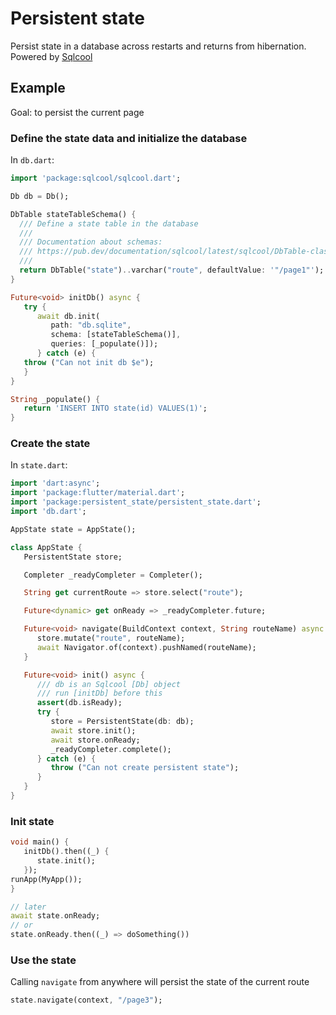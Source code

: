 # Persistent state

Persist state in a database across restarts and returns from hibernation. Powered by [Sqlcool](https://github.com/synw/sqlcool)

## Example

Goal: to persist the current page

### Define the state data and initialize the database

 In `db.dart`:

   ```dart
   import 'package:sqlcool/sqlcool.dart';

   Db db = Db();

   DbTable stateTableSchema() {
     /// Define a state table in the database
     ///
     /// Documentation about schemas:
     /// https://pub.dev/documentation/sqlcool/latest/sqlcool/DbTable-class.html
     ///
     return DbTable("state")..varchar("route", defaultValue: '"/page1"');
   }

   Future<void> initDb() async {
      try {
         await db.init(
            path: "db.sqlite",
            schema: [stateTableSchema()],
            queries: [_populate()]);
         } catch (e) {
      throw ("Can not init db $e");
      }
   }

   String _populate() {
      return 'INSERT INTO state(id) VALUES(1)';
   }
   ```

### Create the state

In `state.dart`:

   ```dart
   import 'dart:async';
   import 'package:flutter/material.dart';
   import 'package:persistent_state/persistent_state.dart';
   import 'db.dart';

   AppState state = AppState();

   class AppState {
      PersistentState store;

      Completer _readyCompleter = Completer();

      String get currentRoute => store.select("route");

      Future<dynamic> get onReady => _readyCompleter.future;

      Future<void> navigate(BuildContext context, String routeName) async {
         store.mutate("route", routeName);
         await Navigator.of(context).pushNamed(routeName);
      }

      Future<void> init() async {
         /// db is an Sqlcool [Db] object
         /// run [initDb] before this
         assert(db.isReady);
         try {
            store = PersistentState(db: db);
            await store.init();
            await store.onReady;
            _readyCompleter.complete();
         } catch (e) {
            throw ("Can not create persistent state");
         }
      }
   }
   ```

### Init state

   ```dart
   void main() {
      initDb().then((_) {
         state.init();
      });
   runApp(MyApp());
   }

   // later
   await state.onReady;
   // or
   state.onReady.then((_) => doSomething())
   ```


### Use the state

Calling `navigate` from anywhere will persist the state of the current route

   ```dart
   state.navigate(context, "/page3");
   ```
